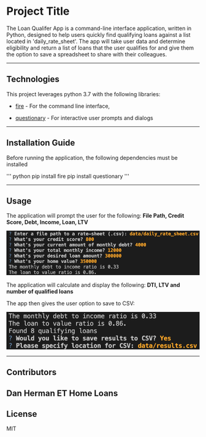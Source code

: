# Project Title

The Loan Qualifer App is a command-line interface application, written in Python, designed to help users quickly find qualifying loans against a list located in 'daily_rate_sheet'.  The app will take user data and determine eligibility and return a list of loans that the user qualifies for and give them the option to save a spreadsheet to share with their colleagues.

---

## Technologies

This project leverages python 3.7 with the following libraries:

* [fire](https://github.com/google/python-fire) - For the command line interface, 

* [questionary](https://github.com/tmbo/questionary) - For interactive user prompts and dialogs


---

## Installation Guide

Before running the application, the following dependencies must be installed

'''
python
pip install fire
pip install questionary
'''

---

## Usage

The application will prompt the user for the following:
**File Path, Credit Score, Debt, Income, Loan, LTV**

![Loan Qualifier Prompts](images/loan_qualifier.png)

The application will calculate and display the following:
**DTI, LTV and number of qualified loans**

The app then gives the user option to save to CSV:

![Loan Qualifier Results](images/results.png)

---

## Contributors

Dan Herman
ET Home Loans
---

## License

MIT
